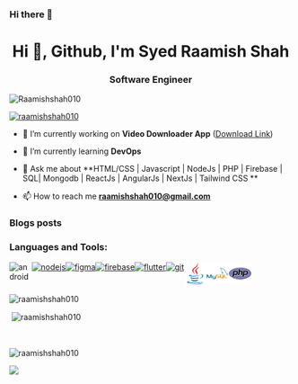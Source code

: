 ### Hi there 👋

<h1 align="center">Hi 👋, Github, I'm Syed Raamish Shah</h1>
<h3 align="center">Software Engineer</h3>

<p align="left"> <img src="https://komarev.com/ghpvc/?username=Raamishshah010&label=Profile%20views&color=0e75b6&style=flat" alt="Raamishshah010" /> </p>

<p align="left"> <a href="https://github.com/ryo-ma/github-profile-trophy"><img src="https://github-profile-trophy.vercel.app/?username=raamishshah010" alt="raamishshah010" /></a> </p>

- 🔭 I’m currently working on **Video Downloader App**  (<a href="https://play.google.com/store/apps/details?id=com.infusiblecoder.allinonevideodownloader" target="_blank"><u>Download Link</u></a>) 

- 🌱 I’m currently learning **DevOps**

- 💬 Ask me about **HTML/CSS | Javascript | NodeJs | PHP | Firebase | SQL| Mongodb | ReactJs | AngularJs | NextJs | Tailwind CSS **

- 📫 How to reach me **raamishshah010@gmail.com**

### Blogs posts
<!-- BLOG-POST-LIST:START -->
<!-- BLOG-POST-LIST:END -->



<h3 align="left">Languages and Tools:</h3>

<p align="left" style="display:flex; gap:1rem> 
  <a href="https://developer.android.com" target="_blank"> <img src="https://w7.pngwing.com/pngs/235/872/png-transparent-react-computer-icons-redux-javascript-others-logo-symmetry-nodejs-thumbnail.png" alt="android" width="40" height="40"/> </a> 
  <a href="https://nodejs.org/en/" target="_blank"> <img src="https://www.vectorlogo.zone/logos/nodejs/nodejs-icon.svg" alt="nodejs" width="40" height="40"/> </a> 
  <a href="https://www.figma.com/" target="_blank"> <img src="https://www.vectorlogo.zone/logos/figma/figma-icon.svg" alt="figma" width="40" height="40"/> </a> 
  <a href="https://firebase.google.com/" target="_blank"> <img src="https://www.vectorlogo.zone/logos/firebase/firebase-icon.svg" alt="firebase" width="40" height="40"/> </a><a href="https://nextjs.org/" target="_blank"> <img src="https://seeklogo.com/images/N/next-js-icon-logo-EE302D5DBD-seeklogo.com.png" alt="flutter" width="40" height="40"/> </a> <a href="https://git-scm.com/" target="_blank"> <img src="https://www.vectorlogo.zone/logos/git-scm/git-scm-icon.svg" alt="git" width="40" height="40"/> </a> <a href="https://www.java.com" target="_blank"> <img src="https://raw.githubusercontent.com/devicons/devicon/master/icons/java/java-original.svg" alt="java" width="40" height="40"/> </a> <a href="https://www.mysql.com/" target="_blank"> <img src="https://raw.githubusercontent.com/devicons/devicon/master/icons/mysql/mysql-original-wordmark.svg" alt="mysql" width="40" height="40"/> </a><a href="https://www.php.net" target="_blank"> <img src="https://raw.githubusercontent.com/devicons/devicon/master/icons/php/php-original.svg" alt="php" width="40" height="40"/> </a> </p>




<p><img align="left" src="https://github-readme-stats.vercel.app/api/top-langs?username=raamishshah010&show_icons=true&locale=en&layout=compact&langs_count=20" alt="raamishshah010" /></p><br>

<p>&nbsp;<img align="center" src="https://github-readme-stats.vercel.app/api?username=raamishshah010&show_icons=true&locale=en&count_private=true" alt="raamishshah010" /></p><br>

<p><img align="center" src="https://github-readme-streak-stats.herokuapp.com/?user=raamishshah010&" alt="raamishshah010" /></p>

![](https://hit.yhype.me/github/profile?user_id=29094408)
